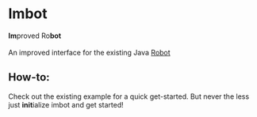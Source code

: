 # Imbot
<b>Im</b>proved Ro<b>bot</b> <br> <br>
An improved interface for the existing Java [Robot](https://docs.oracle.com/javase/7/docs/api/java/awt/Robot.html)

## How-to:
Check out the existing example for a quick get-started. But never the less just <b>init</b>ialize imbot and get started!
